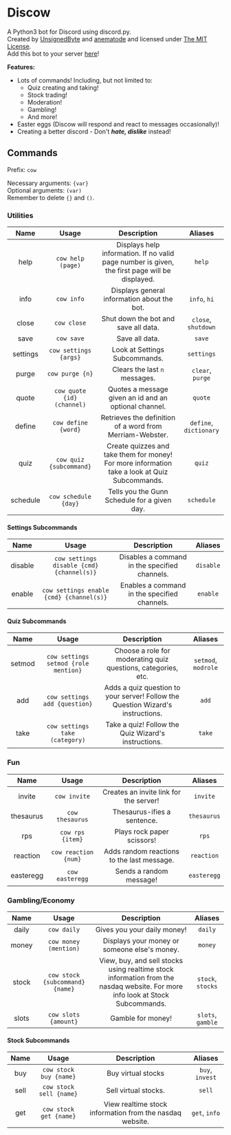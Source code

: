 # Discow
A Python3 bot for Discord using discord.py.  
Created by [UnsignedByte](https://github.com/UnsignedByte) and [anematode](https://github.com/anematode) and licensed under [The MIT License](https://en.wikipedia.org/wiki/MIT_License).  
Add this bot to your server [here](https://discordapp.com/api/oauth2/authorize?client_id=427609586032443392&permissions=8&scope=bot)!

**Features:**
* Lots of commands! Including, but not limited to:
  * Quiz creating and taking!
  * Stock trading!
  * Moderation!
  * Gambling!
  * And more!
* Easter eggs (Discow will respond and react to messages occasionally)!
* Creating a better discord - Don't ***hate, dislike*** instead!

## Commands
Prefix: `cow`

Necessary arguments: `{var}`  
Optional arguments: `(var)`  
Remember to delete `{}` and `()`.


### Utilities

| **Name** | **Usage** | **Description** | **Aliases** |
|:-:|:-:|:-:|:-:|
|help|`cow help (page)`|Displays help information. If no valid page number is given, the first page will be displayed.|`help`|
|info|`cow info`|Displays general information about the bot.|`info`, `hi`|
|close|`cow close`|Shut down the bot and save all data.|`close`, `shutdown`|
|save|`cow save`|Save all data.|`save`|
|settings|`cow settings {args}`|Look at Settings Subcommands.|`settings`|
|purge|`cow purge {n}`|Clears the last `n` messages.|`clear`, `purge`|
|quote|`cow quote {id} (channel)`|Quotes a message given an id and an optional channel.|`quote`|
|define|`cow define {word}`|Retrieves the definition of a word from Merriam-Webster.|`define`, `dictionary`|
|quiz|`cow quiz {subcommand}`|Create quizzes and take them for money! For more information take a look at Quiz Subcommands.|`quiz`|
|schedule|`cow schedule {day}`|Tells you the Gunn Schedule for a given day.|`schedule`|

#### Settings Subcommands

| **Name** | **Usage** | **Description** | **Aliases** |
|:-:|:-:|:-:|:-:|
|disable|`cow settings disable {cmd} {channel(s)}`|Disables a command in the specified channels.|`disable`|
|enable|`cow settings enable {cmd} {channel(s)}`|Enables a command in the specified channels.|`enable`|

#### Quiz Subcommands

| **Name** | **Usage** | **Description** | **Aliases** |
|:-:|:-:|:-:|:-:|
|setmod|`cow settings setmod {role mention}`|Choose a role for moderating quiz questions, categories, etc.|`setmod`, `modrole`|
|add|`cow settings add {question}`|Adds a quiz question to your server! Follow the Question Wizard's instructions.|`add`|
|take|`cow settings take (category)`|Take a quiz! Follow the Quiz Wizard's instructions.|`take`|

### Fun
| **Name** | **Usage** | **Description** | **Aliases** |
|:-:|:-:|:-:|:-:|
|invite|`cow invite`|Creates an invite link for the server!|`invite`|
|thesaurus|`cow thesaurus`|Thesaurus-ifies a sentence.|`thesaurus`|
|rps|`cow rps {item}`|Plays rock paper scissors!|`rps`|
|reaction|`cow reaction {num}`|Adds random reactions to the last message.|`reaction`|
|easteregg|`cow easteregg`|Sends a random message!|`easteregg`|

### Gambling/Economy
| **Name** | **Usage** | **Description** | **Aliases** |
|:-:|:-:|:-:|:-:|
|daily|`cow daily`|Gives you your daily money!|`daily`|
|money|`cow money (mention)`|Displays your money or someone else's money.|`money`|
|stock|`cow stock {subcommand} {name}`|View, buy, and sell stocks using realtime stock information from the nasdaq website. For more info look at Stock Subcommands.|`stock`, `stocks`|
|slots|`cow slots {amount}`|Gamble for money!|`slots`, `gamble`|

#### Stock Subcommands
| **Name** | **Usage** | **Description** | **Aliases** |
|:-:|:-:|:-:|:-:|
|buy|`cow stock buy {name}`|Buy virtual stocks|`buy`, `invest`|
|sell|`cow stock sell {name}`|Sell virtual stocks.|`sell`|
|get|`cow stock get {name}`|View realtime stock information from the nasdaq website.|`get`, `info`|
